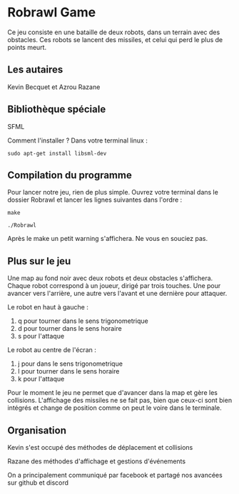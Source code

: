 # Robrawl Game
Ce jeu consiste en une bataille de deux robots, dans un terrain avec des obstacles. Ces robots 
se lancent des missiles, et celui qui perd le plus de points meurt.
## Les autaires 
Kevin Becquet et Azrou Razane
## Bibliothèque spéciale
SFML

Comment l'installer ? Dans votre terminal linux :

`sudo apt-get install libsml-dev`

## Compilation du programme 
Pour lancer notre jeu, rien de plus simple. Ouvrez votre terminal dans le dossier Robrawl et
lancer les lignes suivantes dans l'ordre :

`make`

`./Robrawl`

Après le make un petit warning s'affichera. Ne vous en souciez pas.

## Plus sur le jeu
Une map au fond noir avec deux robots et deux obstacles s'affichera.
Chaque robot correspond à un joueur, dirigé par trois touches. Une pour avancer vers l'arrière,
une autre vers l'avant et une dernière pour attaquer.

Le robot en haut à gauche : 
1. q pour tourner dans le sens trigonometrique 
2. d pour tourner dans le sens horaire
3. s pour l'attaque

Le robot au centre de l'écran :
1. j pour dans le sens trigonometrique 
2. l pour tourner dans le sens horaire 
3. k pour l'attaque 

Pour le moment le jeu ne permet que d'avancer dans la map et gère les collisions. L'affichage des missiles ne se fait pas, bien que ceux-ci sont bien intégrés et change de position comme on peut le voire dans le terminale.

## Organisation
Kevin s'est occupé des méthodes de déplacement et collisions

Razane des méthodes d'affichage et gestions d'événements

On a principalement communiqué par facebook et partagé nos avancées sur github et discord

